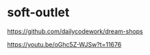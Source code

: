 # soft-outlet

https://github.com/dailycodework/dream-shops


https://youtu.be/oGhc5Z-WJSw?t=11676

